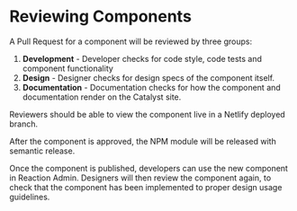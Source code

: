 # Reviewing Components

A Pull Request for a component will be reviewed by three groups:
1. **Development** - Developer checks for code style, code tests and component functionality
1. **Design** - Designer checks for design specs of the component itself.
1. **Documentation** - Documentation checks for how the component and documentation render on the Catalyst site.

Reviewers should be able to view the component live in a Netlify deployed branch.

After the component is approved, the NPM module will be released with semantic release.

Once the component is published, developers can use the new component in Reaction Admin. Designers will then review the component again, to check that the component has been implemented to proper design usage guidelines.

